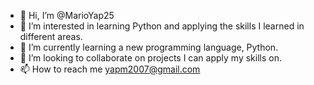 - 👋 Hi, I’m @MarioYap25
- 👀 I’m interested in learning Python and applying the skills I learned in different areas.
- 🌱 I’m currently learning a new programming language, Python.
- 💞️ I’m looking to collaborate on projects I can apply my skills on.
- 📫 How to reach me yapm2007@gmail.com

<!---
MarioYap25/MarioYap25 is a ✨ special ✨ repository because its `README.md` (this file) appears on your GitHub profile.
You can click the Preview link to take a look at your changes.
--->
